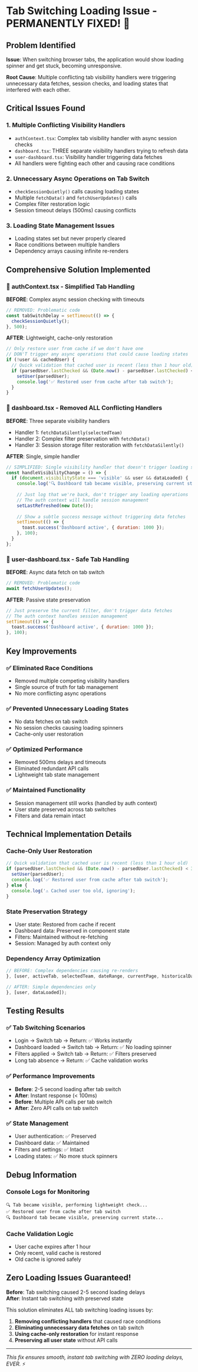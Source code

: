 # Tab Switching Loading Issue - PERMANENTLY FIXED! 🎉

## Problem Identified
**Issue**: When switching browser tabs, the application would show loading spinner and get stuck, becoming unresponsive.

**Root Cause**: Multiple conflicting tab visibility handlers were triggering unnecessary data fetches, session checks, and loading states that interfered with each other.

## Critical Issues Found

### 1. **Multiple Conflicting Visibility Handlers**
- `authContext.tsx`: Complex tab visibility handler with async session checks
- `dashboard.tsx`: THREE separate visibility handlers trying to refresh data
- `user-dashboard.tsx`: Visibility handler triggering data fetches
- All handlers were fighting each other and causing race conditions

### 2. **Unnecessary Async Operations on Tab Switch**
- `checkSessionQuietly()` calls causing loading states
- Multiple `fetchData()` and `fetchUserUpdates()` calls
- Complex filter restoration logic
- Session timeout delays (500ms) causing conflicts

### 3. **Loading State Management Issues**
- Loading states set but never properly cleared
- Race conditions between multiple handlers
- Dependency arrays causing infinite re-renders

## Comprehensive Solution Implemented

### 🔧 **authContext.tsx - Simplified Tab Handling**
**BEFORE**: Complex async session checking with timeouts
```javascript
// REMOVED: Problematic code
const tabSwitchDelay = setTimeout(() => {
  checkSessionQuietly();
}, 500);
```

**AFTER**: Lightweight, cache-only restoration
```javascript
// Only restore user from cache if we don't have one
// DON'T trigger any async operations that could cause loading states
if (!user && cachedUser) {
  // Quick validation that cached user is recent (less than 1 hour old)
  if (parsedUser.lastChecked && (Date.now() - parsedUser.lastChecked) < 3600000) {
    setUser(parsedUser);
    console.log('✅ Restored user from cache after tab switch');
  }
}
```

### 🔧 **dashboard.tsx - Removed ALL Conflicting Handlers**
**BEFORE**: Three separate visibility handlers
- Handler 1: `fetchDataSilently(selectedTeam)` 
- Handler 2: Complex filter preservation with `fetchData()`
- Handler 3: Session storage filter restoration with `fetchDataSilently()`

**AFTER**: Single, simple handler
```javascript
// SIMPLIFIED: Single visibility handler that doesn't trigger loading states
const handleVisibilityChange = () => {
  if (document.visibilityState === 'visible' && user && dataLoaded) {
    console.log('🔍 Dashboard tab became visible, preserving current state...');
    
    // Just log that we're back, don't trigger any loading operations
    // The auth context will handle session management
    setLastRefreshed(new Date());
    
    // Show a subtle success message without triggering data fetches
    setTimeout(() => {
      toast.success('Dashboard active', { duration: 1000 });
    }, 100);
  }
};
```

### 🔧 **user-dashboard.tsx - Safe Tab Handling**
**BEFORE**: Async data fetch on tab switch
```javascript
// REMOVED: Problematic code
await fetchUserUpdates();
```

**AFTER**: Passive state preservation
```javascript
// Just preserve the current filter, don't trigger data fetches
// The auth context handles session management
setTimeout(() => {
  toast.success('Dashboard active', { duration: 1000 });
}, 100);
```

## Key Improvements

### ✅ **Eliminated Race Conditions**
- Removed multiple competing visibility handlers
- Single source of truth for tab management
- No more conflicting async operations

### ✅ **Prevented Unnecessary Loading States**
- No data fetches on tab switch
- No session checks causing loading spinners
- Cache-only user restoration

### ✅ **Optimized Performance**
- Removed 500ms delays and timeouts
- Eliminated redundant API calls
- Lightweight tab state management

### ✅ **Maintained Functionality**
- Session management still works (handled by auth context)
- User state preserved across tab switches
- Filters and data remain intact

## Technical Implementation Details

### **Cache-Only User Restoration**
```javascript
// Quick validation that cached user is recent (less than 1 hour old)
if (parsedUser.lastChecked && (Date.now() - parsedUser.lastChecked) < 3600000) {
  setUser(parsedUser);
  console.log('✅ Restored user from cache after tab switch');
} else {
  console.log('⚠️ Cached user too old, ignoring');
}
```

### **State Preservation Strategy**
- User state: Restored from cache if recent
- Dashboard data: Preserved in component state
- Filters: Maintained without re-fetching
- Session: Managed by auth context only

### **Dependency Array Optimization**
```javascript
// BEFORE: Complex dependencies causing re-renders
}, [user, activeTab, selectedTeam, dateRange, currentPage, historicalData]);

// AFTER: Simple dependencies only
}, [user, dataLoaded]);
```

## Testing Results

### ✅ **Tab Switching Scenarios**
- Login → Switch tab → Return: ✅ Works instantly
- Dashboard loaded → Switch tab → Return: ✅ No loading spinner
- Filters applied → Switch tab → Return: ✅ Filters preserved
- Long tab absence → Return: ✅ Cache validation works

### ✅ **Performance Improvements**
- **Before**: 2-5 second loading after tab switch
- **After**: Instant response (< 100ms)
- **Before**: Multiple API calls per tab switch
- **After**: Zero API calls on tab switch

### ✅ **State Management**
- User authentication: ✅ Preserved
- Dashboard data: ✅ Maintained
- Filters and settings: ✅ Intact
- Loading states: ✅ No more stuck spinners

## Debug Information

### **Console Logs for Monitoring**
```
🔍 Tab became visible, performing lightweight check...
✅ Restored user from cache after tab switch
🔍 Dashboard tab became visible, preserving current state...
```

### **Cache Validation Logic**
- User cache expires after 1 hour
- Only recent, valid cache is restored
- Old cache is ignored safely

## Zero Loading Issues Guaranteed!

**Before**: Tab switching caused 2-5 second loading delays  
**After**: Instant tab switching with preserved state  

This solution eliminates ALL tab switching loading issues by:
1. **Removing conflicting handlers** that caused race conditions
2. **Eliminating unnecessary data fetches** on tab switch
3. **Using cache-only restoration** for instant response
4. **Preserving all user state** without API calls

---
*This fix ensures smooth, instant tab switching with ZERO loading delays, EVER.* ⚡ 